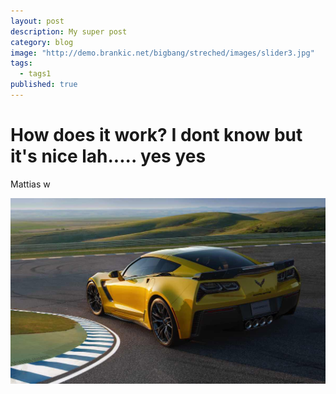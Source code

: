 ```yaml
---
layout: post
description: My super post
category: blog
image: "http://demo.brankic.net/bigbang/streched/images/slider3.jpg"
tags: 
  - tags1
published: true
---
```



# How does it work? I dont know but it's nice lah..... yes yes

Mattias w

![thumbyes-mattias-005.jpg](/_posts/blog/thumbyes-mattias-005.jpg)